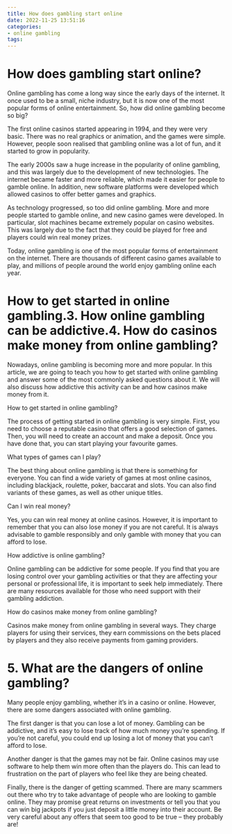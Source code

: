 ```yaml
---
title: How does gambling start online
date: 2022-11-25 13:51:16
categories:
- online gambling
tags:
---
```



#  How does gambling start online?

Online gambling has come a long way since the early days of the internet. It once used to be a small, niche industry, but it is now one of the most popular forms of online entertainment. So, how did online gambling become so big?

The first online casinos started appearing in 1994, and they were very basic. There was no real graphics or animation, and the games were simple. However, people soon realised that gambling online was a lot of fun, and it started to grow in popularity.

The early 2000s saw a huge increase in the popularity of online gambling, and this was largely due to the development of new technologies. The internet became faster and more reliable, which made it easier for people to gamble online. In addition, new software platforms were developed which allowed casinos to offer better games and graphics.

As technology progressed, so too did online gambling. More and more people started to gamble online, and new casino games were developed. In particular, slot machines became extremely popular on casino websites. This was largely due to the fact that they could be played for free and players could win real money prizes.

Today, online gambling is one of the most popular forms of entertainment on the internet. There are thousands of different casino games available to play, and millions of people around the world enjoy gambling online each year.

#  How to get started in online gambling.3. How online gambling can be addictive.4. How do casinos make money from online gambling?

Nowadays, online gambling is becoming more and more popular. In this article, we are going to teach you how to get started with online gambling and answer some of the most commonly asked questions about it. We will also discuss how addictive this activity can be and how casinos make money from it.

How to get started in online gambling?

The process of getting started in online gambling is very simple. First, you need to choose a reputable casino that offers a good selection of games. Then, you will need to create an account and make a deposit. Once you have done that, you can start playing your favourite games.

What types of games can I play?

The best thing about online gambling is that there is something for everyone. You can find a wide variety of games at most online casinos, including blackjack, roulette, poker, baccarat and slots. You can also find variants of these games, as well as other unique titles.

Can I win real money?

Yes, you can win real money at online casinos. However, it is important to remember that you can also lose money if you are not careful. It is always advisable to gamble responsibly and only gamble with money that you can afford to lose.

How addictive is online gambling?

Online gambling can be addictive for some people. If you find that you are losing control over your gambling activities or that they are affecting your personal or professional life, it is important to seek help immediately. There are many resources available for those who need support with their gambling addiction.

How do casinos make money from online gambling?

Casinos make money from online gambling in several ways. They charge players for using their services, they earn commissions on the bets placed by players and they also receive payments from gaming providers.

# 5. What are the dangers of online gambling?

Many people enjoy gambling, whether it’s in a casino or online. However, there are some dangers associated with online gambling.

The first danger is that you can lose a lot of money. Gambling can be addictive, and it’s easy to lose track of how much money you’re spending. If you’re not careful, you could end up losing a lot of money that you can’t afford to lose.

Another danger is that the games may not be fair. Online casinos may use software to help them win more often than the players do. This can lead to frustration on the part of players who feel like they are being cheated.

Finally, there is the danger of getting scammed. There are many scammers out there who try to take advantage of people who are looking to gamble online. They may promise great returns on investments or tell you that you can win big jackpots if you just deposit a little money into their account. Be very careful about any offers that seem too good to be true – they probably are!